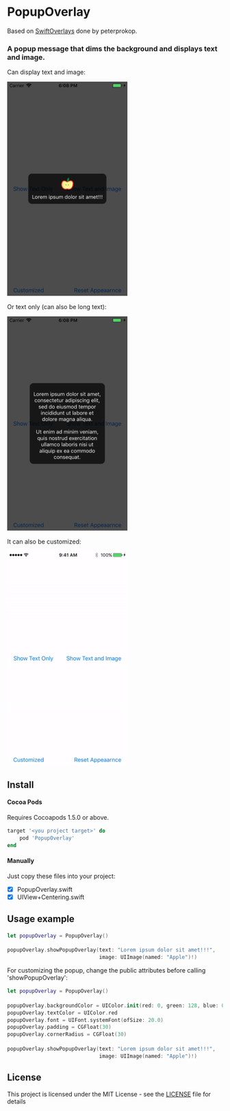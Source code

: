 # PopupOverlay

Based on [SwiftOverlays](https://github.com/peterprokop/SwiftOverlays) done by peterprokop.

### A popup message that dims the background and displays text and image.

Can display text and image:

<img src="Assets/text-n-image.png" height="500">

Or text only (can also be long text):

<img src="Assets/long-text.png" height="500">

It can also be customized:

<img src="Assets/demo.gif" height="500">

## Install

#### Cocoa Pods
Requires Cocoapods 1.5.0 or above.

```ruby
target '<you project target>' do
    pod 'PopupOverlay'
end
```
#### Manually

Just copy these files into your project:
- [x] PopupOverlay.swift
- [x] UIView+Centering.swift

## Usage example

```swift
let popupOverlay = PopupOverlay()

popupOverlay.showPopupOverlay(text: "Lorem ipsum dolor sit amet!!!",
                              image: UIImage(named: "Apple")!)
```

For customizing the popup, change the public attributes before calling 'showPopupOverlay':
```swift
let popupOverlay = PopupOverlay()

popupOverlay.backgroundColor = UIColor.init(red: 0, green: 128, blue: 0, alpha: 0.3)
popupOverlay.textColor = UIColor.red
popupOverlay.font = UIFont.systemFont(ofSize: 20.0)
popupOverlay.padding = CGFloat(30)
popupOverlay.cornerRadius = CGFloat(30)

popupOverlay.showPopupOverlay(text: "Lorem ipsum dolor sit amet!!!",
                              image: UIImage(named: "Apple")!)
```

## License

This project is licensed under the MIT License - see the [LICENSE](LICENSE) file for details
